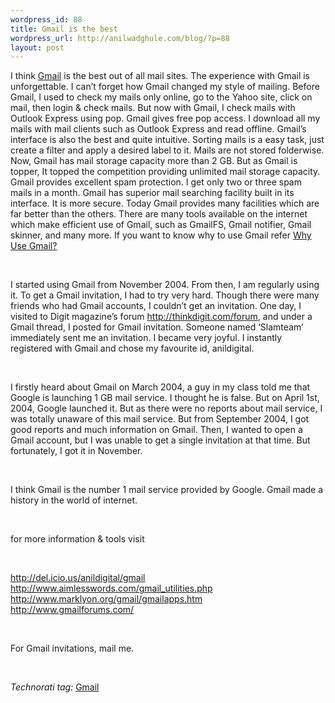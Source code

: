 ```yaml
--- 
wordpress_id: 88
title: Gmail is the best
wordpress_url: http://anilwadghule.com/blog/?p=88
layout: post
---
```

<p>I think <a href="http://gmail.google.com/" target="_blank">Gmail</a> is the best out of all mail sites. The experience with Gmail is unforgettable. I can’t forget how Gmail changed my style of mailing. Before Gmail, I used to check my mails only online, go to the Yahoo site, click on mail, then login & check mails. But now with Gmail, I check mails with Outlook Express using pop. Gmail gives free pop access. I download all my mails with mail clients such as Outlook Express and read offline. Gmail’s interface is also the best and quite intuitive. Sorting mails is a easy task, just create a filter and apply a desired label to it. Mails are not stored folderwise. Now, Gmail has mail storage capacity more than 2 GB. But as Gmail is topper, It topped the competition providing unlimited mail storage capacity. Gmail provides excellent spam protection. I get only two or three spam mails in a month. Gmail has superior mail searching facility built in its interface. It is more secure. Today Gmail provides many facilities which are far better than the others. There are many tools available on the internet which make efficient use of Gmail, such as GmailFS, Gmail notifier, Gmail skinner, and many more. If you want to know why to use Gmail refer <a href="http://gmail.google.com/gmail/help/why_gmail.html">Why Use Gmail?</a></p><br /><p>I started using Gmail from November 2004. From then, I am regularly using it. To get a Gmail invitation, I had to try very hard. Though there were many friends who had Gmail accounts, I couldn’t get an invitation. One day, I visited to Digit magazine’s forum <a href="http://thinkdigit.com/forum" target="_blank">http://thinkdigit.com/forum</a>, and under a Gmail thread, I posted for Gmail invitation. Someone named ‘Slamteam’ immediately sent me an invitation. I became very joyful. I instantly registered with Gmail and chose my favourite id, anildigital.</p><br /><p>I firstly heard about Gmail on March 2004, a guy in my class told me that Google is launching 1 GB mail service. I thought he is false. But on April 1st, 2004, Google launched it. But as there were no reports about mail service, I was totally unaware of this mail service. But from September 2004, I got good reports and much information on Gmail. Then, I wanted to open a Gmail account, but I was unable to get a single invitation at that time. But fortunately, I got it in November.</p><br /><p>I think Gmail is the number 1 mail service provided by Google. Gmail made a history in the world of internet. </p><br /><p>for more information &amp; tools visit</p><br /><p><a href="http://del.icio.us/anildigital/gmail">http://del.icio.us/anildigital/gmail</a><br /><a href="http://www.aimlesswords.com/gmail_utilities.php" target="_blank">http://www.aimlesswords.com/gmail_utilities.php</a><br /><a href="http://www.marklyon.org/gmail/gmailapps.htm" target="_blank">http://www.marklyon.org/gmail/gmailapps.htm</a><br /><a href="http://www.gmailforums.com/" target="_blank">http://www.gmailforums.com/</a></p><br /><p>For Gmail invitations, mail me.</p><br /><p><em>Technorati tag:</em> <a title="Gmail category on Technorati, the blog search engine" href="http://www.technorati.com/tag/gmail" target="_blank" rel="tag">Gmail</a></p>
